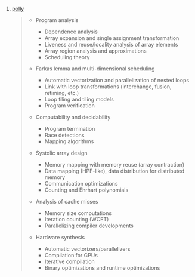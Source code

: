  1. [polly](https://polyhedral.info/)
    
    > - Program analysis
    >    - Dependence analysis
    >    - Array expansion and single assignment transformation
    >    - Liveness and reuse/locality analysis of array elements
    >    - Array region analysis and approximations
    >    - Scheduling theory
    > 
    > - Farkas lemma and multi-dimensional scheduling
    >    - Automatic vectorization and parallelization of nested loops
    >    - Link with loop transformations (interchange, fusion, retiming, etc.)
    >    - Loop tiling and tiling models
    >    - Program verification
    > 
    > - Computability and decidability
    >    - Program termination
    >    - Race detections
    >    - Mapping algorithms
    > 
    > - Systolic array design
    >    - Memory mapping with memory reuse (array contraction)
    >    - Data mapping (HPF-like), data distribution for distributed memory
    >    - Communication optimizations
    >    - Counting and Ehrhart polynomials
    > 
    > - Analysis of cache misses
    >    - Memory size computations
    >    - Iteration counting (WCET)
    >    - Parallelizing compiler developments
    > 
    > - Hardware synthesis
    >    - Automatic vectorizers/parallelizers
    >    - Compilation for GPUs
    >    - Iterative compilation
    >    - Binary optimizations and runtime optimizations
